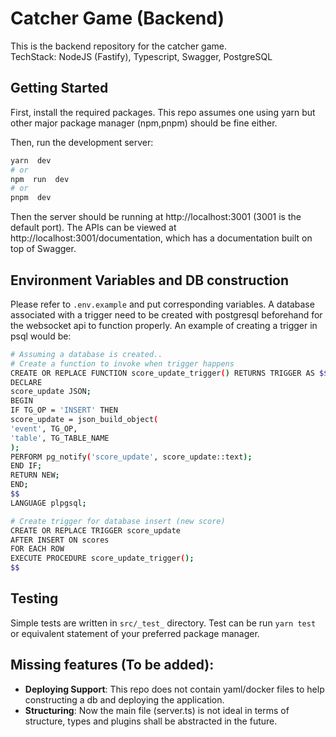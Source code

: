 # Catcher Game (Backend)

This is the backend repository for the catcher game. <br/>
TechStack: NodeJS (Fastify), Typescript, Swagger, PostgreSQL

## Getting Started

First, install the required packages. This repo assumes one using yarn but other major package manager (npm,pnpm) should be fine either.

Then, run the development server:

```bash
yarn  dev
# or
npm  run  dev
# or
pnpm  dev
```

Then the server should be running at http://localhost:3001 (3001 is the default port).
The APIs can be viewed at http://localhost:3001/documentation, which has a documentation built on top of Swagger.

## Environment Variables and DB construction

Please refer to `.env.example` and put corresponding variables.
A database associated with a trigger need to be created with postgresql beforehand for the websocket api to function properly.
An example of creating a trigger in psql would be:

```bash
# Assuming a database is created..
# Create a function to invoke when trigger happens
CREATE OR REPLACE FUNCTION score_update_trigger() RETURNS TRIGGER AS $$
DECLARE
score_update JSON;
BEGIN
IF TG_OP = 'INSERT' THEN
score_update = json_build_object(
'event', TG_OP,
'table', TG_TABLE_NAME
);
PERFORM pg_notify('score_update', score_update::text);
END IF;
RETURN NEW;
END;
$$
LANGUAGE plpgsql;

# Create trigger for database insert (new score)
CREATE OR REPLACE TRIGGER score_update
AFTER INSERT ON scores
FOR EACH ROW
EXECUTE PROCEDURE score_update_trigger();
$$
```

## Testing

Simple tests are written in `src/_test_` directory.
Test can be run `yarn test` or equivalent statement of your preferred package manager.

## Missing features (To be added):

- **Deploying Support**: This repo does not contain yaml/docker files to help constructing a db and deploying the application.
- **Structuring**: Now the main file (server.ts) is not ideal in terms of structure, types and plugins shall be abstracted in the future.
